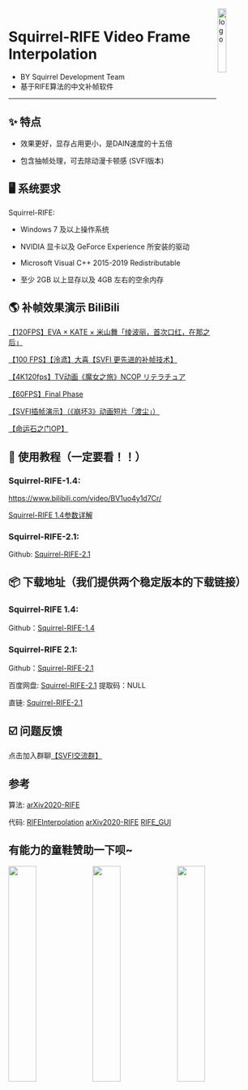 <img width="18%" src="https://images.gitee.com/uploads/images/2021/0327/232901_6a116ba0_8684016.png" alt="logo" align="right">

# Squirrel-RIFE Video Frame Interpolation
 - BY Squirrel Development Team
 - 基于RIFE算法的中文补帧软件

----

## ✨ 特点

- 效果更好，显存占用更小，是DAIN速度的十五倍

- 包含抽帧处理，可去除动漫卡顿感 (SVFI版本)

## 🖥 系统要求

Squirrel-RIFE:

- Windows 7 及以上操作系统

- NVIDIA 显卡以及 GeForce Experience 所安装的驱动

- Microsoft Visual C++ 2015-2019 Redistributable

- 至少 2GB 以上显存以及 4GB 左右的空余内存


## 🌎 补帧效果演示 BiliBili

[【120FPS】EVA × KATE × 米山舞「绫波丽，首次口红，在那之后」](https://www.bilibili.com/video/BV1yz4y1m7iF)

[【100 FPS】【泠鸢】大喜【SVFI 更先进的补帧技术】](https://www.bilibili.com/video/BV1up4y1h7Jr)

[【4K120fps】TV动画《魔女之旅》NCOP リテラチュア](https://www.bilibili.com/video/BV1sr4y1P7Wg?from=search&seid=17356442119935352422)

[【60FPS】Final Phase](https://www.bilibili.com/video/BV1gK4y1Q7d9?from=search&seid=9891874569533059429)

[【SVFI插帧演示】（《崩坏3》动画短片「渡尘」）](https://www.bilibili.com/video/BV1fX4y1P7s3)

[【命运石之门OP】](https://www.bilibili.com/video/BV1zo4y197SA?from=search&seid=9891874569533059429)

## 📜 使用教程（一定要看！！）

### Squirrel-RIFE-1.4:

https://www.bilibili.com/video/BV1uo4y1d7Cr/ 

[Squirrel-RIFE 1.4参数详解](https://github.com/YiWeiHuang-stack/Squirrel-RIFE/blob/main/1.5%E5%8F%82%E6%95%B0%E8%AF%A6%E8%A7%A3.md)

### Squirrel-RIFE-2.1: 
Github: [Squirrel-RIFE-2.1]()


## 📦️ 下载地址（我们提供两个稳定版本的下载链接）

### Squirrel-RIFE 1.4:

Github：[Squirrel-RIFE-1.4](https://github.com/YiWeiHuang-stack/Squirrel-RIFE/releases/tag/v1.4)

### Squirrel-RIFE 2.1:

Github：[Squirrel-RIFE-2.1](https://github.com/YiWeiHuang-stack/Squirrel-Video-Frame-Interpolation/releases/latest)

百度网盘: [Squirrel-RIFE-2.1](https://pan.baidu.com/s/1WDndjRemR2Hku6eeElCK8Q )   提取码：NULL

直链: [Squirrel-RIFE-2.1](https://main.lpan.cc/api/v3/file/source/3678/SVFI.2.1.7z?sign=boSN86WZJpma2ZxO2mjNIe2WFHoSJI8PSljJeSwA1es%3D%3A0)

## ☑️ 问题反馈

点击加入群聊[【SVFI交流群】](https://jq.qq.com/?_wv=1027&k=BKQQ75b9)

## 参考

算法: [arXiv2020-RIFE](https://github.com/hzwer/arXiv2020-RIFE)

代码: [RIFEInterpolation](https://github.com/YiWeiHuang-stack/RIFEInterpolation)   [arXiv2020-RIFE](https://github.com/hzwer/arXiv2020-RIFE)   [RIFE_GUI](https://github.com/Justin62628/RIFE_GUI)

## 有能力的童鞋赞助一下呗~ 
<img src="https://images.gitee.com/uploads/images/2021/0209/224545_829e9da8_8684016.png" width="33%"><img src="https://images.gitee.com/uploads/images/2021/0501/170450_ff643783_8684016.png" width="33%"><img src="https://images.gitee.com/uploads/images/2021/0209/225247_3301beaa_8684016.png" width="33%">
